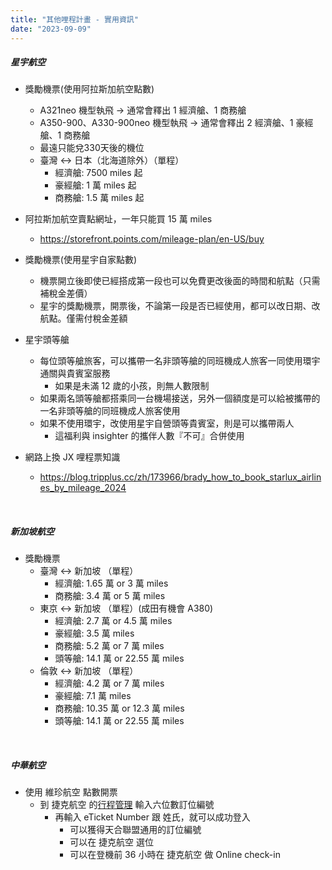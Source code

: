 ```yaml
---
title: "其他哩程計畫 - 實用資訊"
date: "2023-09-09"
---
```


##### 星宇航空

* 獎勵機票(使用阿拉斯加航空點數)
    * A321neo 機型執飛 -> 通常會釋出 1 經濟艙、1 商務艙
    * A350-900、A330-900neo 機型執飛 -> 通常會釋出 2 經濟艙、1 豪經艙、1 商務艙
    * 最遠只能兌330天後的機位
    * 臺灣 <-> 日本（北海道除外）（單程）
        * 經濟艙: 7500 miles 起
        * 豪經艙: 1 萬 miles 起
        * 商務艙: 1.5 萬 miles 起 

* 阿拉斯加航空賣點網址，一年只能買 15 萬 miles
    * https://storefront.points.com/mileage-plan/en-US/buy

* 獎勵機票(使用星宇自家點數)
    * 機票開立後即使已經搭成第一段也可以免費更改後面的時間和航點（只需補稅金差價）
    * 星宇的獎勵機票，開票後，不論第一段是否已經使用，都可以改日期、改航點。僅需付稅金差額

* 星宇頭等艙
    * 每位頭等艙旅客，可以攜帶一名非頭等艙的同班機成人旅客一同使用環宇通關與貴賓室服務
        * 如果是未滿 12 歲的小孩，則無人數限制
    * 如果兩名頭等艙都搭乘同一台機場接送，另外一個額度是可以給被攜帶的一名非頭等艙的同班機成人旅客使用
    * 如果不使用環宇，改使用星宇自營頭等貴賓室，則是可以攜帶兩人
        * 這福利與 insighter 的攜伴人數『不可』合併使用

* 網路上換 JX 哩程票知識
    * https://blog.tripplus.cc/zh/173966/brady_how_to_book_starlux_airlines_by_mileage_2024
 
</br>

##### 新加坡航空

* 獎勵機票
    * 臺灣 <-> 新加坡 （單程）
        * 經濟艙: 1.65 萬 or 3 萬 miles
        * 商務艙: 3.4 萬 or 5 萬 miles
    * 東京 <-> 新加坡 （單程）(成田有機會 A380)
        * 經濟艙: 2.7 萬 or 4.5 萬 miles
        * 豪經艙: 3.5 萬 miles
        * 商務艙: 5.2 萬 or 7 萬 miles  
        * 頭等艙: 14.1 萬 or 22.55 萬 miles        
    * 倫敦 <-> 新加坡 （單程）
        * 經濟艙: 4.2 萬 or 7 萬 miles
        * 豪經艙: 7.1 萬 miles
        * 商務艙: 10.35 萬 or 12.3 萬 miles  
        * 頭等艙: 14.1 萬 or 22.55 萬 miles 


</br>

##### 中華航空

* 使用 維珍航空 點數開票
    * 到 捷克航空 的[行程管理](https://www.csa.cz/kr-en/my-bookings/) 輸入六位數訂位編號
        * 再輸入 eTicket Number 跟 姓氏，就可以成功登入
            * 可以獲得天合聯盟通用的訂位編號
            * 可以在 捷克航空 選位
            * 可以在登機前 36 小時在 捷克航空 做 Online check-in